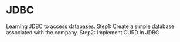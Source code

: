 # JDBC
Learning JDBC to access databases. 
Step1: Create a simple database associated with the company. 
Step2: Implement CURD in JDBC
